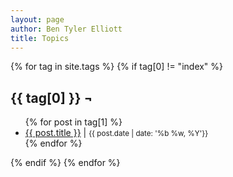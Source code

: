 ```yaml
---
layout: page
author: Ben Tyler Elliott
title: Topics
---
```


{% for tag in site.tags %} {% if tag[0] != "index" %}
<h2 id="{{ tag[0] }}">{{ tag[0] }} ¬</h2>
<div class="topic-list">
<ul>
{% for post in tag[1] %}
<li>
    <a href="{{ post.url }}">{{ post.title }}</a> | <small>{{ post.date | date: '%b %w, %Y'}}</small><br>
</li>
{% endfor %}
</ul>
</div>
{% endif %} {% endfor %}
